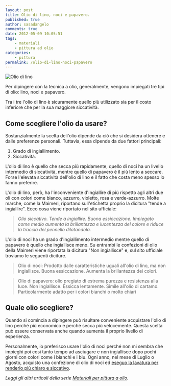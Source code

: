 ```yaml
---
layout: post
title: Olio di lino, noci e papavero.
published: true
author: sasadangelo
comments: true
date: 2012-05-09 10:05:51
tags:
    - materiali
    - pittura ad olio
categories:
    - pittura
permalink: /olio-di-lino-noci-papavero
---
```


![Olio di lino](https://www.disegnoepittura.it/wp-content/uploads/olio-lino.jpg "Olio di lino")

Per dipingere con la tecnica a olio, generalmente, vengono impiegati tre tipi di olio: lino, noci e papavero.

Tra i tre l'olio di lino è sicuramente quello più utilizzato sia per il costo inferiore che per la sua maggiore siccatività.

## Come scegliere l'olio da usare?

Sostanzialmente la scelta dell'olio dipende da ciò che si desidera ottenere e dalle preferenze personali. Tuttavia, essa dipende da due fattori principali:

1. Grado di ingiallimento.
2. Siccatività.

L'olio di lino è quello che secca più rapidamente, quello di noci ha un livello intermedio di siccatività, mentre quello di papavero è il più lento a seccare. Forse l'elevata siccatività dell'olio di lino e il fatto che costa meno spesso lo fanno preferire.

L'olio di lino, però, ha l'inconveniente d'ingiallire di più rispetto agli altri due oli con colori come bianco, azzurro, violetto, rosa e verde-azzurro. Molte marche, come la Maimeri, riportano sull'etichetta proprio la dicitura "tende a ingiallire". Ecco cosa viene riportato nel sito ufficiale:

> _Olio siccativo. Tende a ingiallire. Buona essiccazione. Impiegato come medio aumenta la brillantezza e lucentezza del colore e riduce la traccia del pennello dilatandola._

L'olio di noci ha un grado d'ingiallimento intermedio mentre quello di papavero è quello che ingiallisce meno. Su entrambi le confezioni di olio della Maimeri viene riportata la dicitura "Non ingiallisce" e, sul sito ufficiale troviamo le seguenti diciture.

> Olio di noci: Prodotto dalle caratteristiche uguali all'olio di lino, ma non ingiallisce. Buona essiccazione. Aumenta la brillantezza dei colori.

> Olio di papavero: olio pregiato di estrema purezza e resistenza alla luce. Non ingiallisce. Essicca lentamente. Simile all'olio di cartamo. Particolarmente adatto per i colori bianchi o molto chiari

## Quale olio scegliere?

Quando si comincia a dipingere può risultare conveniente acquistare l'olio di lino perché più economico e perché secca più velocemente. Questa scelta può essere conservata anche quando aumenta il proprio livello di esperienza.

Personalmente, io preferisco usare l'olio di noci perché non mi sembra che impieghi poi così tanto tempo ad asciugare e non ingiallisce dopo pochi giorni con colori come i bianchi e i blu. Ogni anno, nel mese di Luglio o Agosto, acquisto una confezione di olio di noci ed [eseguo la lavatura per renderlo più chiaro e siccativo](/come-lavare-olio-di-lino/).

_Leggi gli altri articoli della serie [Materiali per pittura a olio](/materiali-per-pittura-ad-olio/ "Materiali per pittura ad olio")._
